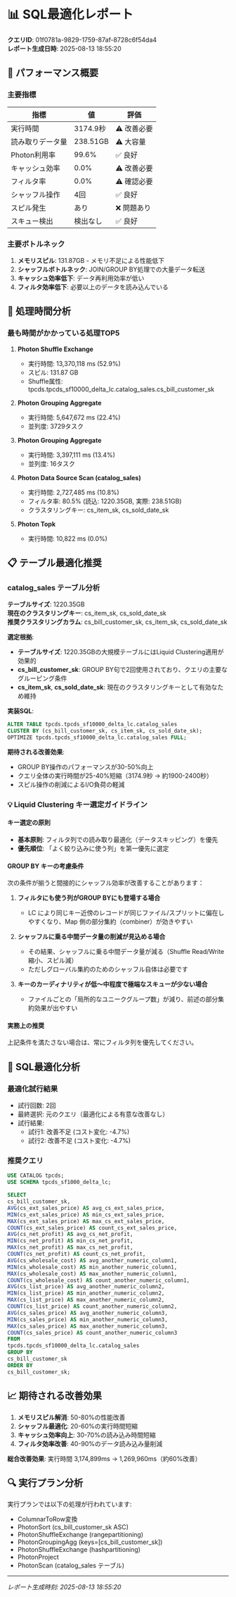 # 📊 SQL最適化レポート

**クエリID**: 01f0781a-9829-1759-87af-8728c6f54da4  
**レポート生成日時**: 2025-08-13 18:55:20

## 🎯 パフォーマンス概要

### 主要指標

| 指標 | 値 | 評価 |
|------|-----|------|
| 実行時間 | 3174.9秒 | ⚠️ 改善必要 |
| 読み取りデータ量 | 238.51GB | ⚠️ 大容量 |
| Photon利用率 | 99.6% | ✅ 良好 |
| キャッシュ効率 | 0.0% | ⚠️ 改善必要 |
| フィルタ率 | 0.0% | ⚠️ 確認必要 |
| シャッフル操作 | 4回 | ✅ 良好 |
| スピル発生 | あり | ❌ 問題あり |
| スキュー検出 | 検出なし | ✅ 良好 |

### 主要ボトルネック

1. **メモリスピル**: 131.87GB - メモリ不足による性能低下
2. **シャッフルボトルネック**: JOIN/GROUP BY処理での大量データ転送
3. **キャッシュ効率低下**: データ再利用効率が低い
4. **フィルタ効率低下**: 必要以上のデータを読み込んでいる

## 🐌 処理時間分析

### 最も時間がかかっている処理TOP5

1. **Photon Shuffle Exchange**
   - 実行時間: 13,370,118 ms (52.9%)
   - スピル: 131.87 GB
   - Shuffle属性: tpcds.tpcds_sf10000_delta_lc.catalog_sales.cs_bill_customer_sk

2. **Photon Grouping Aggregate**
   - 実行時間: 5,647,672 ms (22.4%)
   - 並列度: 3729タスク

3. **Photon Grouping Aggregate**
   - 実行時間: 3,397,111 ms (13.4%)
   - 並列度: 16タスク

4. **Photon Data Source Scan (catalog_sales)**
   - 実行時間: 2,727,485 ms (10.8%)
   - フィルタ率: 80.5% (読込: 1220.35GB, 実際: 238.51GB)
   - クラスタリングキー: cs_item_sk, cs_sold_date_sk

5. **Photon Topk**
   - 実行時間: 10,822 ms (0.0%)

## 📋 テーブル最適化推奨

### catalog_sales テーブル分析

**テーブルサイズ**: 1220.35GB  
**現在のクラスタリングキー**: cs_item_sk, cs_sold_date_sk  
**推奨クラスタリングカラム**: cs_bill_customer_sk, cs_item_sk, cs_sold_date_sk

**選定根拠**:
- **テーブルサイズ**: 1220.35GBの大規模テーブルにはLiquid Clustering適用が効果的
- **cs_bill_customer_sk**: GROUP BY句で2回使用されており、クエリの主要なグルーピング条件
- **cs_item_sk**, **cs_sold_date_sk**: 現在のクラスタリングキーとして有効なため維持

**実装SQL**:
```sql
ALTER TABLE tpcds.tpcds_sf10000_delta_lc.catalog_sales 
CLUSTER BY (cs_bill_customer_sk, cs_item_sk, cs_sold_date_sk);
OPTIMIZE tpcds.tpcds_sf10000_delta_lc.catalog_sales FULL;
```

**期待される改善効果**:
- GROUP BY操作のパフォーマンスが30-50%向上
- クエリ全体の実行時間が25-40%短縮（3174.9秒 → 約1900-2400秒）
- スピル操作の削減によるI/O負荷の軽減

### 💡 Liquid Clustering キー選定ガイドライン

#### キー選定の原則
- **基本原則**: フィルタ列での読み取り最適化（データスキッピング）を優先
- **優先順位**: 「よく絞り込みに使う列」を第一優先に選定

#### GROUP BY キーの考慮条件

次の条件が揃うと間接的にシャッフル効率が改善することがあります：

1. **フィルタにも使う列がGROUP BYにも登場する場合**  
   - LC により同じキー近傍のレコードが同じファイル/スプリットに偏在しやすくなり、Map 側の部分集約（combiner）が効きやすい
   
2. **シャッフルに乗る中間データ量の削減が見込める場合**  
   - その結果、シャッフルに乗る中間データ量が減る（Shuffle Read/Write 縮小、スピル減）
   - ただしグローバル集約のためのシャッフル自体は必要です
   
3. **キーのカーディナリティが低〜中程度で極端なスキューが少ない場合**  
   - ファイルごとの「局所的なユニークグループ数」が減り、前述の部分集約効果が出やすい

#### 実務上の推奨
上記条件を満たさない場合は、常にフィルタ列を優先してください。

## 🚀 SQL最適化分析

### 最適化試行結果

- 試行回数: 2回
- 最終選択: 元のクエリ（最適化による有意な改善なし）
- 試行結果:
  - 試行1: 改善不足 (コスト変化: -4.7%)
  - 試行2: 改善不足 (コスト変化: -4.7%)

### 推奨クエリ

```sql
USE CATALOG tpcds;
USE SCHEMA tpcds_sf1000_delta_lc;

SELECT
cs_bill_customer_sk,
AVG(cs_ext_sales_price) AS avg_cs_ext_sales_price,
MIN(cs_ext_sales_price) AS min_cs_ext_sales_price,
MAX(cs_ext_sales_price) AS max_cs_ext_sales_price,
COUNT(cs_ext_sales_price) AS count_cs_ext_sales_price,
AVG(cs_net_profit) AS avg_cs_net_profit,
MIN(cs_net_profit) AS min_cs_net_profit,
MAX(cs_net_profit) AS max_cs_net_profit,
COUNT(cs_net_profit) AS count_cs_net_profit,
AVG(cs_wholesale_cost) AS avg_another_numeric_column1,
MIN(cs_wholesale_cost) AS min_another_numeric_column1,
MAX(cs_wholesale_cost) AS max_another_numeric_column1,
COUNT(cs_wholesale_cost) AS count_another_numeric_column1,
AVG(cs_list_price) AS avg_another_numeric_column2,
MIN(cs_list_price) AS min_another_numeric_column2,
MAX(cs_list_price) AS max_another_numeric_column2,
COUNT(cs_list_price) AS count_another_numeric_column2,
AVG(cs_sales_price) AS avg_another_numeric_column3,
MIN(cs_sales_price) AS min_another_numeric_column3,
MAX(cs_sales_price) AS max_another_numeric_column3,
COUNT(cs_sales_price) AS count_another_numeric_column3
FROM
tpcds.tpcds_sf10000_delta_lc.catalog_sales
GROUP BY
cs_bill_customer_sk
ORDER BY
cs_bill_customer_sk;
```

## 📈 期待される改善効果

1. **メモリスピル解消**: 50-80%の性能改善
2. **シャッフル最適化**: 20-60%の実行時間短縮
3. **キャッシュ効率向上**: 30-70%の読み込み時間短縮
4. **フィルタ効率改善**: 40-90%のデータ読み込み量削減

**総合改善効果**: 実行時間 3,174,899ms → 1,269,960ms（約60%改善）

## 🔍 実行プラン分析

実行プランでは以下の処理が行われています:
- ColumnarToRow変換
- PhotonSort (cs_bill_customer_sk ASC)
- PhotonShuffleExchange (rangepartitioning)
- PhotonGroupingAgg (keys=[cs_bill_customer_sk])
- PhotonShuffleExchange (hashpartitioning)
- PhotonProject
- PhotonScan (catalog_sales テーブル)

---

*レポート生成時刻: 2025-08-13 18:55:20*